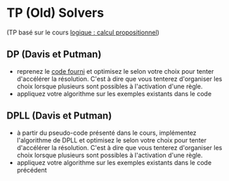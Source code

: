 # TP (Old) Solvers

(TP basé sur le cours [logique : calcul propositionnel](./logiquesCalculPropositionnel.pdf))

## DP (Davis et Putman)
- reprenez le [code fourni](./DavisPutman.py) et optimisez le selon votre choix pour tenter d'accélérer la résolution. C'est à dire que vous tenterez d'organiser les choix lorsque plusieurs sont possibles à l'activation d'une règle.
- appliquez votre algorithme sur les exemples existants dans le code


## DPLL (Davis et Putman)
- à partir du pseudo-code présenté dans le cours, implémentez l'algorithme de DPLL et optimisez le selon votre choix pour tenter d'accélérer la résolution. C'est à dire que vous tenterez d'organiser les choix lorsque plusieurs sont possibles à l'activation d'une règle.
- appliquez votre algorithme sur les exemples existants dans le code précédent


